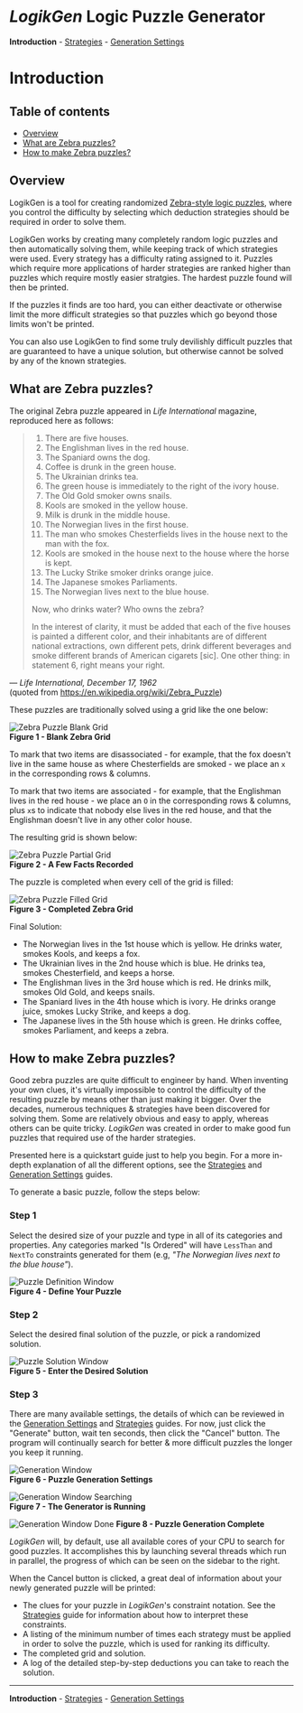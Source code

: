 
# *LogikGen* Logic Puzzle Generator

**Introduction** - [Strategies](Strategies.md#logikgen-logic-puzzle-generator) - [Generation Settings](GenerationSettings.md#logikgen-logic-puzzle-generator)

# Introduction

## Table of contents
- [Overview](#overview)
- [What are Zebra puzzles?](#what-are-zebra-puzzles)
- [How to make Zebra puzzles?](#how-to-make-zebra-puzzles)

## Overview

LogikGen is a tool for creating randomized [Zebra-style logic puzzles](https://en.wikipedia.org/wiki/Zebra_Puzzle), where you control the difficulty by selecting which deduction strategies should be required in order to solve them.

LogikGen works by creating many completely random logic puzzles and then automatically solving them, while keeping track of which strategies were used. Every strategy has a difficulty rating assigned to it. Puzzles which require more applications of harder strategies are ranked higher than puzzles which require mostly easier stratgies. The hardest puzzle found will then be printed.

If the puzzles it finds are too hard, you can either deactivate or otherwise limit the more difficult strategies so that puzzles which go beyond those limits won't be printed.

You can also use LogikGen to find some truly devilishly difficult puzzles that are guaranteed to have a unique solution, but otherwise cannot be solved by any of the known strategies.

## What are Zebra puzzles?

The original Zebra puzzle appeared in *Life International* magazine, reproduced here as follows:

> 1. There are five houses.
> 2. The Englishman lives in the red house.
> 3. The Spaniard owns the dog.
> 4. Coffee is drunk in the green house.
> 5. The Ukrainian drinks tea.
> 6. The green house is immediately to the right of the ivory house.
> 7. The Old Gold smoker owns snails.
> 8. Kools are smoked in the yellow house.
> 9. Milk is drunk in the middle house.
> 10. The Norwegian lives in the first house.
> 11. The man who smokes Chesterfields lives in the house next to the man with the fox.
> 12. Kools are smoked in the house next to the house where the horse is kept.
> 13. The Lucky Strike smoker drinks orange juice.
> 14. The Japanese smokes Parliaments.
> 15. The Norwegian lives next to the blue house.
> 
> Now, who drinks water? Who owns the zebra?
> 
> In the interest of clarity, it must be added that each of the five houses is painted a different color, and their inhabitants are of different national extractions, own different pets, drink different beverages and smoke different brands of American cigarets [sic]. One other thing: in statement 6, right means your right.

— *Life International, December 17, 1962*  
    (quoted from https://en.wikipedia.org/wiki/Zebra_Puzzle)

These puzzles are traditionally solved using a grid like the one below:

![Zebra Puzzle Blank Grid](ZebraBigBlank.png)  
**Figure 1 - Blank Zebra Grid**

To mark that two items are disassociated - for example, that the fox doesn't live in the same house as where Chesterfields are smoked - we place an `x` in the corresponding rows & columns. 

To mark that two items are associated - for example, that the Englishman lives in the red house - we place an `O` in the corresponding rows & columns, plus `x`s to indicate that nobody else lives in the red house, and that the Englishman doesn't live in any other color house.

The resulting grid is shown below:

![Zebra Puzzle Partial Grid](ZebraBigPartial.png)  
**Figure 2 - A Few Facts Recorded**

The puzzle is completed when every cell of the grid is filled:

![Zebra Puzzle Filled Grid](ZebraBigFilled.png)  
**Figure 3 - Completed Zebra Grid**

Final Solution:
- The Norwegian lives in the 1st house which is yellow. He drinks water, smokes Kools, and keeps a fox.
- The Ukrainian lives in the 2nd house which is blue. He drinks tea, smokes Chesterfield, and keeps a horse.
- The Englishman lives in the 3rd house which is red. He drinks milk, smokes Old Gold, and keeps snails.
- The Spaniard lives in the 4th house which is ivory. He drinks orange juice, smokes Lucky Strike, and keeps a dog.
- The Japanese lives in the 5th house which is green. He drinks coffee, smokes Parliament, and keeps a zebra.

## How to make Zebra puzzles?

Good zebra puzzles are quite difficult to engineer by hand. When inventing your own clues, it's virtually impossible to control the difficulty of the resulting puzzle by means other than just making it bigger. Over the decades, numerous techniques & strategies have been discovered for solving them. Some are relatively obvious and easy to apply, whereas others can be quite tricky. *LogikGen* was created in order to make good fun puzzles that required use of the harder strategies. 

Presented here is a quickstart guide just to help you begin. For a more in-depth explanation of all the different options, see the [Strategies](Strategies.md#logikgen-logic-puzzle-generator) and [Generation Settings](GenerationSettings.md#logikgen-logic-puzzle-generator) guides.

To generate a basic puzzle, follow the steps below:

### Step 1

Select the desired size of your puzzle and type in all of its categories and properties. Any categories marked "Is Ordered" will have `LessThan` and `NextTo` constraints generated for them (e.g, *"The Norwegian lives next to the blue house"*).

![Puzzle Definition Window](DefinitionWindow.png)  
**Figure 4 - Define Your Puzzle**

### Step 2

Select the desired final solution of the puzzle, or pick a randomized solution. 

![Puzzle Solution Window](SolutionWindow.png)  
**Figure 5 - Enter the Desired Solution**

### Step 3

There are many available settings, the details of which can be reviewed in the [Generation Settings](GenerationSettings.md) and [Strategies](Strategies.md) guides. For now, just click the "Generate" button, wait ten seconds, then click the "Cancel" button. The program will continually search for better & more difficult puzzles the longer you keep it running.

![Generation Window](GenerationWindow.png)  
**Figure 6 - Puzzle Generation Settings**

![Generation Window Searching](GenerationWindowSearching.png)  
**Figure 7 - The Generator is Running**

![Generation Window Done](GenerationWindowDone.png)
**Figure 8 - Puzzle Generation Complete**

*LogikGen* will, by default, use all available cores of your CPU to search for good puzzles. It accomplishes this by launching several threads which run in parallel, the progress of which can be seen on the sidebar to the right. 

When the Cancel button is clicked, a great deal of information about your newly generated puzzle will be printed:

- The clues for your puzzle in *LogikGen*'s constraint notation. See the [Strategies](Strategies.md#terminology) guide for information about how to interpret these constraints.
- A listing of the minimum number of times each strategy must be applied in order to solve the puzzle, which is used for ranking its difficulty.
- The completed grid and solution.
- A log of the detailed step-by-step deductions you can take to reach the solution.

---

**Introduction** - [Strategies](Strategies.md#logikgen-logic-puzzle-generator) - [Generation Settings](GenerationSettings.md#logikgen-logic-puzzle-generator)
